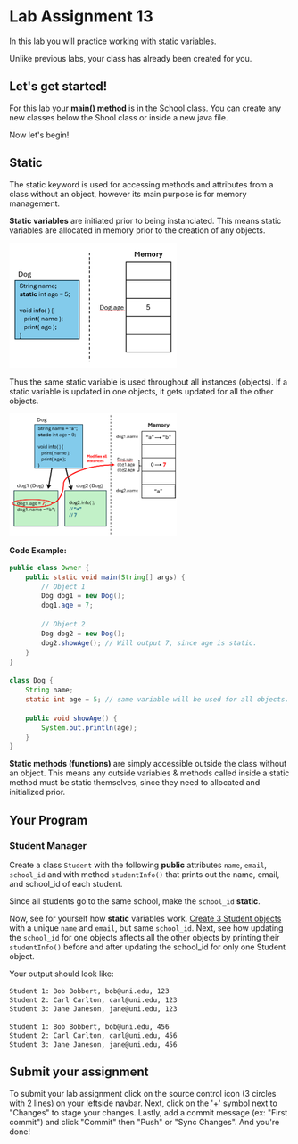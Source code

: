 # Lab Assignment 13

In this lab you will practice working with static variables.

Unlike previous labs, your class has already been created for you. 

## Let's get started!

For this lab your **main() method** is in the School class. You can create any new classes below the Shool class or inside a new java file. 

Now let's begin!

## Static

The static keyword is used for accessing methods and attributes from a class without an object, however its main purpose is for memory management.

**Static variables** are initiated prior to being instanciated. This means static variables are allocated in memory prior to the creation of any objects.

<img src="img/static.png" width="300px">

Thus the same static variable is used throughout all instances (objects). If a static variable is updated in one objects, it gets updated for all the other objects.

<img src="img/shared_mem.png" width="300px">

**Code Example:**

```java
public class Owner {
    public static void main(String[] args) {
        // Object 1
        Dog dog1 = new Dog();
        dog1.age = 7;

        // Object 2
        Dog dog2 = new Dog();
        dog2.showAge(); // Will output 7, since age is static.
    }
}

class Dog {
    String name;
    static int age = 5; // same variable will be used for all objects.

    public void showAge() {
        System.out.println(age);
    }
}
```

**Static methods (functions)** are simply accessible outside the class without an object. This means any outside variables & methods called inside a static method must be static themselves, since they need to allocated and initialized prior.

## Your Program

### Student Manager

Create a class `Student` with the following **public** attributes `name`, `email`, `school_id` and with method `studentInfo()` that prints out the name, email, and school_id of each student.

Since all students go to the same school, make the `school_id` **static**.

Now, see for yourself how **static** variables work. <ins>Create 3 Student objects</ins> with a unique `name` and `email`, but same `school_id`. Next, see how updating the `school_id` for one objects affects all the other objects by printing their `studentInfo()` before and after updating the school_id for only one Student object.

Your output should look like:

```
Student 1: Bob Bobbert, bob@uni.edu, 123
Student 2: Carl Carlton, carl@uni.edu, 123
Student 3: Jane Janeson, jane@uni.edu, 123

Student 1: Bob Bobbert, bob@uni.edu, 456
Student 2: Carl Carlton, carl@uni.edu, 456
Student 3: Jane Janeson, jane@uni.edu, 456
```

## Submit your assignment

To submit your lab assignment click on the source control icon (3 circles with 2 lines) on your leftside navbar. Next, click on the '+' symbol next to "Changes" to stage your changes. Lastly, add a commit message (ex: "First commit") and click "Commit" then "Push" or "Sync Changes". And you're done!
